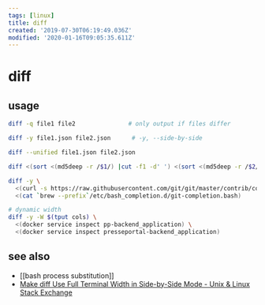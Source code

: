 ```yaml
---
tags: [linux]
title: diff
created: '2019-07-30T06:19:49.036Z'
modified: '2020-01-16T09:05:35.611Z'
---
```


# diff

## usage
```sh
diff -q file1 file2               # only output if files differ

diff -y file1.json file2.json      # -y, --side-by-side

diff --unified file1.json file2.json

diff <(sort <(md5deep -r /$1/) |cut -f1 -d' ') <(sort <(md5deep -r /$2/) |cut -f1 -d' ')

diff -y \
  <(curl -s https://raw.githubusercontent.com/git/git/master/contrib/completion/git-completion.bash) \
  <(cat `brew --prefix`/etc/bash_completion.d/git-completion.bash)

# dynamic width
diff -y -W $(tput cols) \
  <(docker service inspect pp-backend_application) \
  <(docker service inspect presseportal-backend_application)
```

## see also
- [[bash process substitution]]
- [Make diff Use Full Terminal Width in Side-by-Side Mode - Unix & Linux Stack Exchange](https://unix.stackexchange.com/a/9303)
